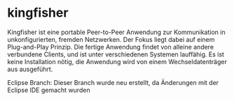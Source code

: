 # kingfisher

Kingfisher ist eine portable Peer-to-Peer Anwendung zur Kommunikation in unkonfigurierten, fremden Netzwerken. Der Fokus 
liegt dabei auf einem Plug-and-Play Prinzip.
Die fertige Anwendung findet von alleine andere verbundene Clients, und ist unter verschiedenen Systemen lauffähig. Es 
ist keine Installation nötig, die Anwendung wird von einem Wechseldatenträger aus ausgeführt.

Eclipse Branch: Dieser Branch wurde neu erstellt, da Änderungen mit der Eclipse IDE gemacht wurden
